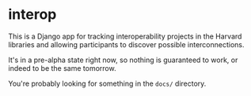 interop
=======

This is a Django app for tracking interoperability projects in the Harvard
libraries and allowing participants to discover possible interconnections.

It's in a pre-alpha state right now, so nothing is guaranteed to work,
or indeed to be the same tomorrow.

You're probably looking for something in the `docs/` directory.